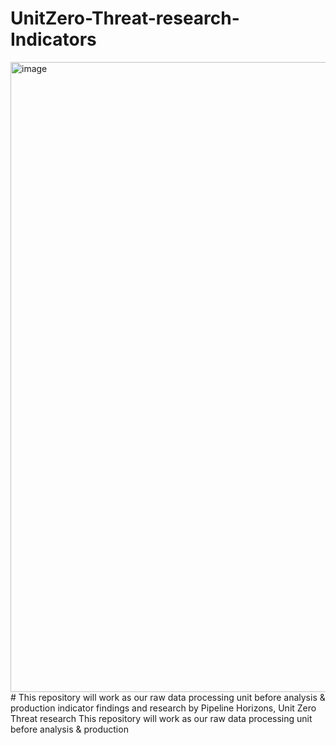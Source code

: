 # UnitZero-Threat-research-Indicators
<img width="1920" height="1008" alt="image" src="https://github.com/user-attachments/assets/16c37a09-9c05-48ce-9ba2-2068bbdddffc" />
# This repository will work as our raw data processing unit before analysis & production indicator findings and research by Pipeline Horizons, Unit Zero Threat research
This repository will work as our raw data processing unit before analysis & production
